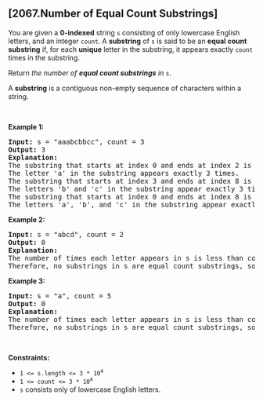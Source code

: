 ## [2067.Number of Equal Count Substrings]
<p>You are given a <strong>0-indexed</strong> string <code>s</code> consisting of only lowercase English letters, and an integer <code>count</code>. A <strong>substring</strong> of <code>s</code> is said to be an <strong>equal count substring</strong> if, for each <strong>unique</strong> letter in the substring, it appears exactly <code>count</code> times in the substring.</p>

<p>Return <em>the number of <strong>equal count substrings</strong> in </em><code>s</code>.</p>

<p>A <strong>substring</strong> is a contiguous non-empty sequence of characters within a string.</p>

<p>&nbsp;</p>
<p><strong class="example">Example 1:</strong></p>

<pre>
<strong>Input:</strong> s = &quot;aaabcbbcc&quot;, count = 3
<strong>Output:</strong> 3
<strong>Explanation:</strong>
The substring that starts at index 0 and ends at index 2 is &quot;aaa&quot;.
The letter &#39;a&#39; in the substring appears exactly 3 times.
The substring that starts at index 3 and ends at index 8 is &quot;bcbbcc&quot;.
The letters &#39;b&#39; and &#39;c&#39; in the substring appear exactly 3 times.
The substring that starts at index 0 and ends at index 8 is &quot;aaabcbbcc&quot;.
The letters &#39;a&#39;, &#39;b&#39;, and &#39;c&#39; in the substring appear exactly 3 times.
</pre>

<p><strong class="example">Example 2:</strong></p>

<pre>
<strong>Input:</strong> s = &quot;abcd&quot;, count = 2
<strong>Output:</strong> 0
<strong>Explanation:</strong>
The number of times each letter appears in s is less than count.
Therefore, no substrings in s are equal count substrings, so return 0.
</pre>

<p><strong class="example">Example 3:</strong></p>

<pre>
<strong>Input:</strong> s = &quot;a&quot;, count = 5
<strong>Output:</strong> 0
<strong>Explanation:</strong>
The number of times each letter appears in s is less than count.
Therefore, no substrings in s are equal count substrings, so return 0</pre>

<p>&nbsp;</p>
<p><strong>Constraints:</strong></p>

<ul>
	<li><code>1 &lt;= s.length &lt;= 3 * 10<sup>4</sup></code></li>
	<li><code>1 &lt;= count &lt;= 3 * 10<sup>4</sup></code></li>
	<li><code>s</code> consists only of lowercase English letters.</li>
</ul>
